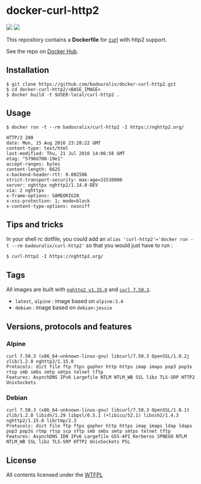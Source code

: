 docker-curl-http2
=================

[![](https://images.microbadger.com/badges/version/badouralix/curl-http2.svg)](https://microbadger.com/images/badouralix/curl-http2 "Get your own version badge on microbadger.com")
[![](https://images.microbadger.com/badges/image/badouralix/curl-http2.svg)](https://microbadger.com/images/badouralix/curl-http2 "Get your own image badge on microbadger.com")

This repository contains a **Dockerfile** for [curl](https://curl.haxx.se/) with http2 support.

See the repo on [Docker Hub](https://hub.docker.com/r/badouralix/curl-http2/).


## Installation

```
$ git clone https://github.com/badouralix/docker-curl-http2.git
$ cd docker-curl-http2/<BASE_IMAGE>
$ docker build -t $USER-local/curl-http2 .
```


## Usage

```
$ docker run -t --rm badouralix/curl-http2 -I https://nghttp2.org/

HTTP/2 200
date: Mon, 15 Aug 2016 23:28:22 GMT
content-type: text/html
last-modified: Thu, 21 Jul 2016 14:06:56 GMT
etag: "5790d700-19e1"
accept-ranges: bytes
content-length: 6625
x-backend-header-rtt: 0.002506
strict-transport-security: max-age=31536000
server: nghttpx nghttp2/1.14.0-DEV
via: 2 nghttpx
x-frame-options: SAMEORIGIN
x-xss-protection: 1; mode=block
x-content-type-options: nosniff
```


## Tips and tricks

In your shell rc dotfile, you could add an `alias 'curl-http2'='docker run -t --rm badouralix/curl-http2'`
so that you would just have to run :

```
$ curl-http2 -I https://nghttp2.org/
```


## Tags

All images are built with [`nghttp2 v1.15.0`](https://github.com/nghttp2/nghttp2/releases/tag/v1.15.0) and [`curl 7.50.3`](https://github.com/curl/curl/releases/tag/curl-7_50_3).

 - `latest`, `alpine` : image based on `alpine:3.4`
 - `debian` : image based on `debian:jessie`


## Versions, protocols and features

### Alpine

```
curl 7.50.3 (x86_64-unknown-linux-gnu) libcurl/7.50.3 OpenSSL/1.0.2j zlib/1.2.8 nghttp2/1.15.0
Protocols: dict file ftp ftps gopher http https imap imaps pop3 pop3s rtsp smb smbs smtp smtps telnet tftp
Features: AsynchDNS IPv6 Largefile NTLM NTLM_WB SSL libz TLS-SRP HTTP2 UnixSockets
```

### Debian

```
curl 7.50.3 (x86_64-unknown-linux-gnu) libcurl/7.50.3 OpenSSL/1.0.1t zlib/1.2.8 libidn/1.29 libpsl/0.5.1 (+libicu/52.1) libssh2/1.4.3 nghttp2/1.15.0 librtmp/2.3
Protocols: dict file ftp ftps gopher http https imap imaps ldap ldaps pop3 pop3s rtmp rtsp scp sftp smb smbs smtp smtps telnet tftp
Features: AsynchDNS IDN IPv6 Largefile GSS-API Kerberos SPNEGO NTLM NTLM_WB SSL libz TLS-SRP HTTP2 UnixSockets PSL
```


## License

All contents licensed under the [WTFPL](LICENSE)

